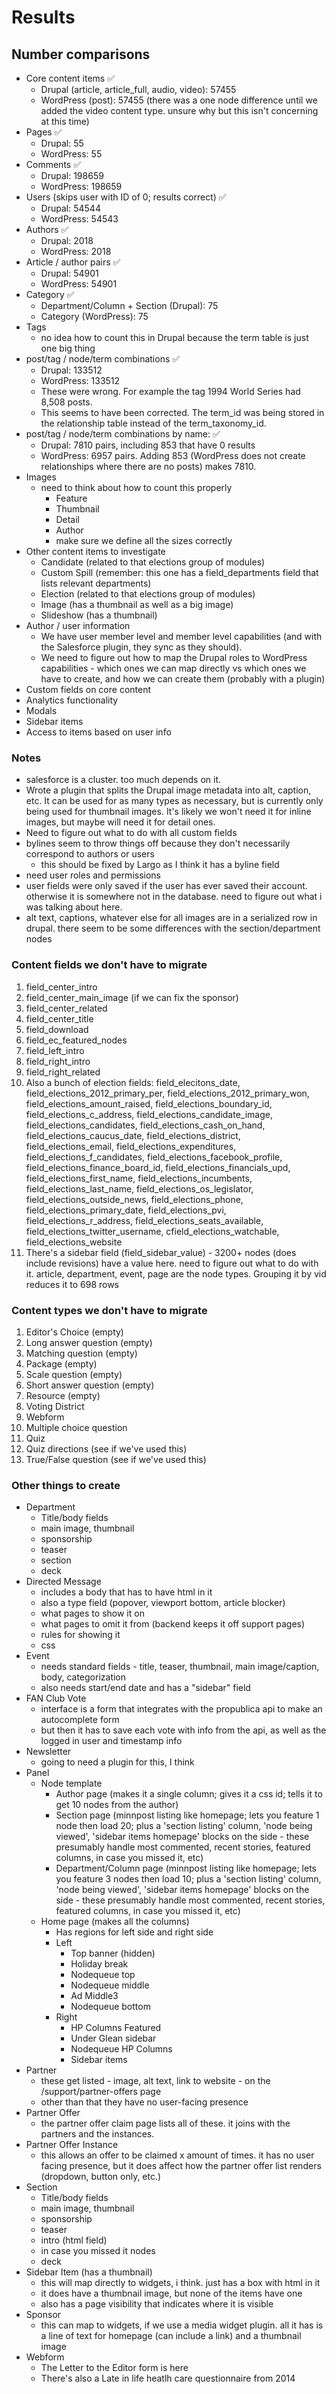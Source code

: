 # Results

## Number comparisons

- Core content items :white_check_mark:
    - Drupal (article, article_full, audio, video): 57455
    - WordPress (post): 57455 (there was a one node difference until we added the video content type. unsure why but this isn't concerning at this time)
- Pages :white_check_mark:
    - Drupal: 55
    - WordPress: 55
- Comments :white_check_mark:
    - Drupal: 198659
    - WordPress: 198659
- Users (skips user with ID of 0; results correct) :white_check_mark:
    - Drupal: 54544
    - WordPress: 54543
- Authors :white_check_mark:
    - Drupal: 2018
    - WordPress: 2018
- Article / author pairs :white_check_mark:
    - Drupal: 54901
    - WordPress: 54901
- Category :white_check_mark:
    - Department/Column + Section (Drupal): 75
    - Category (WordPress): 75
- Tags
    - no idea how to count this in Drupal because the term table is just one big thing
- post/tag / node/term combinations :white_check_mark:
    - Drupal: 133512
    - WordPress: 133512
    - These were wrong. For example the tag 1994 World Series had 8,508 posts.
    - This seems to have been corrected. The term_id was being stored in the relationship table instead of the term_taxonomy_id.
- post/tag / node/term combinations by name: :white_check_mark:
    - Drupal: 7810 pairs, including 853 that have 0 results
    - WordPress: 6957 pairs. Adding 853 (WordPress does not create relationships where there are no posts) makes 7810.
- Images
    - need to think about how to count this properly
        - Feature
        - Thumbnail
        - Detail
        - Author
        - make sure we define all the sizes correctly
- Other content items to investigate
    - Candidate (related to that elections group of modules)
    - Custom Spill (remember: this one has a field_departments field that lists relevant departments)
    - Election (related to that elections group of modules)
    - Image (has a thumbnail as well as a big image)
    - Slideshow (has a thumbnail)
- Author / user information
    - We have user member level and member level capabilities (and with the Salesforce plugin, they sync as they should).
    - We need to figure out how to map the Drupal roles to WordPress capabilities - which ones we can map directly vs which ones we have to create, and how we can create them (probably with a plugin)
- Custom fields on core content
- Analytics functionality
- Modals
- Sidebar items
- Access to items based on user info

### Notes

- salesforce is a cluster. too much depends on it.
- Wrote a plugin that splits the Drupal image metadata into alt, caption, etc. It can be used for as many types as necessary, but is currently only being used for thumbnail images. It's likely we won't need it for inline images, but maybe will need it for detail ones.
- Need to figure out what to do with all custom fields
- bylines seem to throw things off because they don't necessarily correspond to authors or users
    - this should be fixed by Largo as I think it has a byline field
- need user roles and permissions
- user fields were only saved if the user has ever saved their account. otherwise it is somewhere not in the database. need to figure out what i was talking about here.
- alt text, captions, whatever else for all images are in a serialized row in drupal. there seem to be some differences with the section/department nodes


### Content fields we don't have to migrate

1. field_center_intro
2. field_center_main_image (if we can fix the sponsor)
3. field_center_related
4. field_center_title
5. field_download
6. field_ec_featured_nodes
7. field_left_intro
8. field_right_intro
9. field_right_related
10. Also a bunch of election fields: field_elecitons_date, field_elections_2012_primary_per, field_elections_2012_primary_won, field_elections_amount_raised, field_elections_boundary_id, field_elections_c_address, field_elections_candidate_image, field_elections_candidates, field_elections_cash_on_hand, field_elections_caucus_date, field_elections_district, field_elections_email, field_elections_expenditures, field_elections_f_candidates, field_elections_facebook_profile, field_elections_finance_board_id, field_elections_financials_upd, field_elections_first_name, field_elections_incumbents, field_elections_last_name, field_elections_os_legislator, field_elections_outside_news, field_elections_phone, field_elections_primary_date, field_elections_pvi, field_elections_r_address, field_elections_seats_available, field_elections_twitter_username, cfield_elections_watchable, field_elections_website
11. There's a sidebar field (field_sidebar_value) - 3200+ nodes (does include revisions) have a value here. need to figure out what to do with it. article, department, event, page are the node types. Grouping it by vid reduces it to 698 rows


### Content types we don't have to migrate

1. Editor's Choice (empty)
2. Long answer question (empty)
3. Matching question (empty)
4. Package (empty)
5. Scale question (empty)
6. Short answer question (empty)
7. Resource (empty)
8. Voting District
9. Webform
10. Multiple choice question
11. Quiz
12. Quiz directions (see if we've used this)
13. True/False question (see if we've used this)


### Other things to create

- Department
    - Title/body fields
    - main image, thumbnail
    - sponsorship
    - teaser
    - section
    - deck
- Directed Message
    - includes a body that has to have html in it
    - also a type field (popover, viewport bottom, article blocker)
    - what pages to show it on
    - what pages to omit it from (backend keeps it off support pages)
    - rules for showing it
    - css
- Event
    - needs standard fields - title, teaser, thumbnail, main image/caption, body, categorization
    - also needs start/end date and has a "sidebar" field
- FAN Club Vote
    - interface is a form that integrates with the propublica api to make an autocomplete form
    - but then it has to save each vote with info from the api, as well as the logged in user and timestamp info
- Newsletter
    - going to need a plugin for this, I think
- Panel
    - Node template
        - Author page (makes it a single column; gives it a css id; tells it to get 10 nodes from the author)
        - Section page (minnpost listing like homepage; lets you feature 1 node then load 20; plus a 'section listing' column, 'node being viewed', 'sidebar items homepage' blocks on the side - these presumably handle most commented, recent stories, featured columns, in case you missed it, etc)
        - Department/Column page (minnpost listing like homepage; lets you feature 3 nodes then load 10; plus a 'section listing' column, 'node being viewed', 'sidebar items homepage' blocks on the side - these presumably handle most commented, recent stories, featured columns, in case you missed it, etc)
    - Home page (makes all the columns)
        - Has regions for left side and right side
        - Left
            - Top banner (hidden)
            - Holiday break
            - Nodequeue top
            - Nodequeue middle
            - Ad Middle3
            - Nodequeue bottom
        - Right
            - HP Columns Featured
            - Under Glean sidebar
            - Nodequeue HP Columns
            - Sidebar items
- Partner
    - these get listed - image, alt text, link to website - on the /support/partner-offers page
    - other than that they have no user-facing presence
- Partner Offer
    - the partner offer claim page lists all of these. it joins with the partners and the instances.
- Partner Offer Instance
    - this allows an offer to be claimed x amount of times. it has no user facing presence, but it does affect how the partner offer list renders (dropdown, button only, etc.)
- Section
    - Title/body fields
    - main image, thumbnail
    - sponsorship
    - teaser
    - intro (html field)
    - in case you missed it nodes
    - deck
- Sidebar Item (has a thumbnail)
    - this will map directly to widgets, i think. just has a box with html in it
    - it does have a thumbnail image, but none of the items have one
    - also has a page visibility that indicates where it is visible
- Sponsor
    - this can map to widgets, if we use a media widget plugin. all it has is a line of text for homepage (can include a link) and a thumbnail image
- Webform
    - The Letter to the Editor form is here
    - There's also a Late in life heatlh care questionnaire from 2014